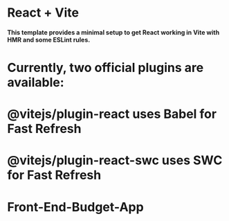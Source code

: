 # React + Vite 
#### This template provides a minimal setup to get React working in Vite with HMR and some ESLint rules.

# Currently, two official plugins are available:

# @vitejs/plugin-react uses Babel for Fast Refresh
# @vitejs/plugin-react-swc uses SWC for Fast Refresh
# Front-End-Budget-App
